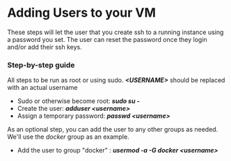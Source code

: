# Adding Users to your VM

These steps will let the user that you create ssh to a running instance using a password you set.  The user can reset the password once they login and/or add their ssh keys.

### Step-by-step guide

All steps to be run as root or using sudo. __*&lt;USERNAME>*__ should be replaced with an actual username

* Sudo or otherwise become root: __*sudo su -*__
* Create the user: __*adduser &lt;username>*__
* Assign a temporary password: __*passwd &lt;username>*__

As an optional step, you can add the user to any other groups as needed. We'll use the *docker* group as an example.

* Add the user to group "docker" : __*usermod -a -G docker &lt;username>*__
